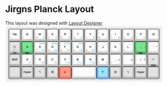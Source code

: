 # Jirgns Planck Layout

This layout was designed with [Layout Designer](http://www.keyboard-layout-editor.com/#/)
![Layout Map](./assets/layout.png)
